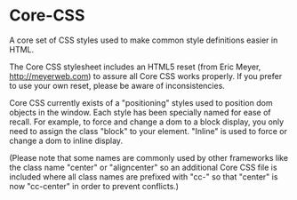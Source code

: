 Core-CSS
========

A core set of CSS styles used to make common style definitions easier in HTML.

The Core CSS stylesheet includes an HTML5 reset (from Eric Meyer, http://meyerweb.com) to assure all Core CSS works properly. If you prefer to use your own reset, please be aware of inconsistencies.

Core CSS currently exists of a "positioning" styles used to position dom objects in the window. Each style has been specially named for ease of recall. For example, to force and change a dom to a block display, you only need to assign the class "block" to your element. "Inline" is used to force or change a dom to inline display.

(Please note that some names are commonly used by other frameworks like the class name "center" or "aligncenter" so an additional Core CSS file is included where all class names are prefixed with "cc-" so that "center" is now "cc-center" in order to prevent conflicts.)
